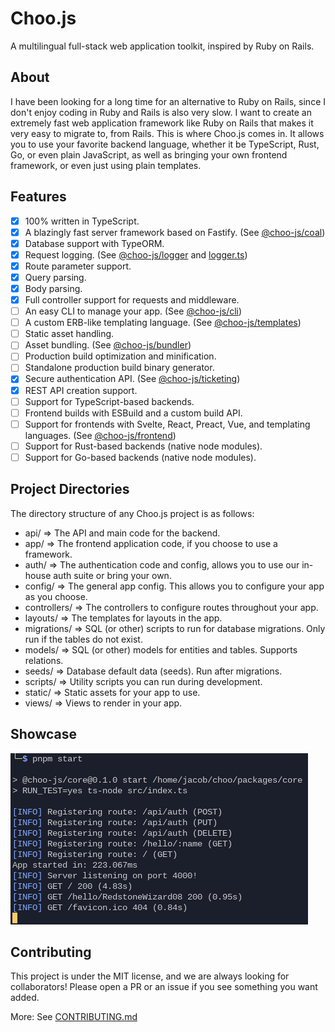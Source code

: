 # Choo.js

A multilingual full-stack web application toolkit, inspired by Ruby on Rails.

## About

I have been looking for a long time for an alternative to Ruby on Rails, since I
don't enjoy coding in Ruby and Rails is also very slow. I want to create an
extremely fast web application framework like Ruby on Rails that makes it very
easy to migrate to, from Rails. This is where Choo.js comes in. It allows you
to use your favorite backend language, whether it be TypeScript, Rust, Go,
or even plain JavaScript, as well as bringing your own frontend framework, or
even just using plain templates.

## Features

- [x] 100% written in TypeScript.
- [x] A blazingly fast server framework based on Fastify. (See [@choo-js/coal](packages/coal/))
- [x] Database support with TypeORM.
- [x] Request logging. (See [@choo-js/logger](packages/logger/) and [logger.ts](packages/coal/src/middleware/logger.ts))
- [x] Route parameter support.
- [x] Query parsing.
- [x] Body parsing.
- [x] Full controller support for requests and middleware.
- [ ] An easy CLI to manage your app. (See [@choo-js/cli](packages/cli/))
- [ ] A custom ERB-like templating language. (See [@choo-js/templates](packages/templates/))
- [ ] Static asset handling.
- [ ] Asset bundling. (See [@choo-js/bundler](packages/bundler/))
- [ ] Production build optimization and minification.
- [ ] Standalone production build binary generator.
- [x] Secure authentication API. (See [@choo-js/ticketing](packages/ticketing/))
- [x] REST API creation support.
- [ ] Support for TypeScript-based backends.
- [ ] Frontend builds with ESBuild and a custom build API.
- [ ] Support for frontends with Svelte, React, Preact, Vue, and templating languages. (See [@choo-js/frontend](packages/frontend/))
- [ ] Support for Rust-based backends (native node modules).
- [ ] Support for Go-based backends (native node modules).

## Project Directories

The directory structure of any Choo.js project is as follows:

- api/ => The API and main code for the backend.
- app/ => The frontend application code, if you choose to use a framework.
- auth/ => The authentication code and config, allows you to use our in-house auth suite or bring your own.
- config/ => The general app config. This allows you to configure your app as you choose.
- controllers/ => The controllers to configure routes throughout your app.
- layouts/ => The templates for layouts in the app.
- migrations/ => SQL (or other) scripts to run for database migrations. Only run if the tables do not exist.
- models/ => SQL (or other) models for entities and tables. Supports relations.
- seeds/ => Database default data (seeds). Run after migrations.
- scripts/ => Utility scripts you can run during development.
- static/ => Static assets for your app to use.
- views/ => Views to render in your app.

## Showcase

![Feature Showcase](./profile/media/features.png)

## Contributing

This project is under the MIT license, and we are always looking for collaborators! Please open a PR or an issue if you see something you want added.

More: See [CONTRIBUTING.md](CONTRIBUTING.md)
